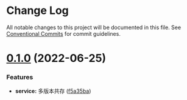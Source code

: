 # Change Log

All notable changes to this project will be documented in this file.
See [Conventional Commits](https://conventionalcommits.org) for commit guidelines.

# [0.1.0](https://gitee.com/cq_maixun_network/repo/compare/@mxnet/taro@0.3.0...@mxnet/taro@0.1.0) (2022-06-25)


### Features

* **service:** 多版本共存 ([f5a35ba](https://gitee.com/cq_maixun_network/repo/commits/f5a35ba1996b629e678d5ca72de82ecde0ff9184))
